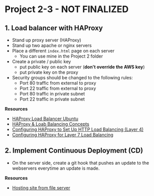 # Project 2-3 - NOT FINALIZED

## 1. Load balancer with HAProxy

- Stand up proxy server (HAProxy)
- Stand up two apache or nginx servers
- Place a different `index.html` page on each server
  - You can use mine in the Project 2 folder
- Create a private / public key
  - put public key on each server (**don't override the AWS key**)
  - put private key on the proxy
- Security groups should be changed to the following rules:
  - Port 80 traffic from external to proxy
  - Port 22 traffic from external to proxy
  - Port 80 traffic in private subnet
  - Port 22 traffic in private subnet

**Resources**

- [HAProxy Load Balancer Ubuntu](https://upcloud.com/community/tutorials/haproxy-load-balancer-ubuntu/)
- [HAProxy & Loab Balancing Concepts](https://www.digitalocean.com/community/tutorials/an-introduction-to-haproxy-and-load-balancing-concepts)
- [Configuring HAProxy to Set Up HTTP Load Balancing (Layer 4)](https://www.digitalocean.com/community/tutorials/how-to-use-haproxy-to-set-up-http-load-balancing-on-an-ubuntu-vps)
- [Configuring HAProxy for Layer 7 Load Balancing](https://www.digitalocean.com/community/tutorials/how-to-use-haproxy-as-a-layer-7-load-balancer-for-wordpress-and-nginx-on-ubuntu-14-04)

## 2. Implement Continuous Deployment (CD)

- On the server side, create a git hook that pushes an update to the webservers everytime an update is made.

**Resources**

- [Hosting site from file server](https://www.digitalocean.com/community/tutorials/how-to-use-haproxy-as-a-layer-4-load-balancer-for-wordpress-application-servers-on-ubuntu-14-04)

